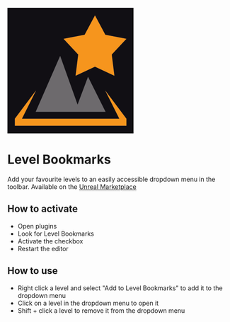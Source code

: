 ![Logo](https://github.com/Ares9323/UEPluginsDocumentation/blob/master/LevelBookmarks/Images/Logo.png)

# Level Bookmarks
Add your favourite levels to an easily accessible dropdown menu in the toolbar.
Available on the [Unreal Marketplace](https://unrealengine.com/marketplace/en-US/product/b4a88d66c795480fb803a0f4f8b1907e)


## How to activate
* Open plugins
* Look for Level Bookmarks
* Activate the checkbox
* Restart the editor

## How to use
* Right click a level and select "Add to Level Bookmarks" to add it to the dropdown menu
* Click on a level in the dropdown menu to open it
* Shift + click a level to remove it from the dropdown menu
